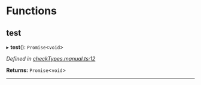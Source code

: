 

# Functions

<a id="test"></a>

##  test

▸ **test**(): `Promise`<`void`>

*Defined in [checkTypes.manual.ts:12](https://github.com/polkadot-js/api/blob/6396c8d/packages/api/src/checkTypes.manual.ts#L12)*

**Returns:** `Promise`<`void`>

___

